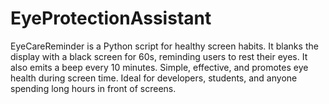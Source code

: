 # EyeProtectionAssistant
EyeCareReminder is a Python script for healthy screen habits. It blanks the display with a black screen for 60s, reminding users to rest their eyes. It also emits a beep every 10 minutes. Simple, effective, and promotes eye health during screen time. Ideal for developers, students, and anyone spending long hours in front of screens.
